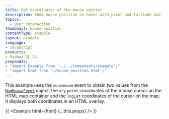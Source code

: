 ```yaml
---
title: Get coordinates of the mouse pointer
description: Show mouse position on hover with pixel and latitude and longitude coordinates.
topics:
  - User interaction
thumbnail: mouse-position
contentType: example
layout: example
language:
- JavaScript
products:
- Mapbox GL JS
prependJs:
- "import Example from '../../components/example';"
- "import html from './mouse-position.html';"
---
```


This example uses the `mousemove` event to obtain two values from the [`MapMouseEvent`](https://docs.mapbox.com/mapbox-gl-js/api/events/#mapmouseevent) object: the x-y `point` coordinates of the mouse cursor on the HTML map container and the `lngLat` coordinates of the cursor on the map. It displays both coordinates in an HTML overlay.

{{ <Example html={html} {...this.props} /> }}
